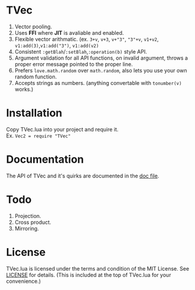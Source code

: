 # TVec
1. Vector pooling.
2. Uses **FFI** where **JIT** is avaliable and enabled.
3. Flexible vector arithmatic. (ex. `3+v`, `v+3`, `v+"3"`, `"3"+v`, `v1+v2`, `v1:add(3)`,`v1:add("3")`, `v1:add(v2)`
4. Consistent `:getBlah`/`:setBlah`,`:operation(b)` style API.
5. Argument validation for all API functions, on invalid argument, throws a proper error message pointed to the proper line.
6. Prefers `love.math.random` over `math.random`, also lets you use your own random function.
7. Accepts strings as numbers. (anything convertable with `tonumber(v)` works.)

# Installation
Copy TVec.lua into your project and require it. <br/>
Ex. `Vec2 = require "TVec"`

# Documentation
The API of TVec and it's quirks are documented in the [doc file](https://github.com/FlamingArr/TVec/blob/main/TVEC_DOC.md).

# Todo
1. Projection.
2. Cross product.
3. Mirroring.

# License
TVec.lua is licensed under the terms and condition of the MIT License.
See [LICENSE](LICENSE) for details.
(This is included at the top of TVec.lua for your convenience.)
